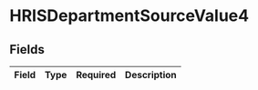 # HRISDepartmentSourceValue4


## Fields

| Field       | Type        | Required    | Description |
| ----------- | ----------- | ----------- | ----------- |